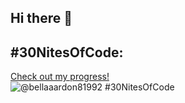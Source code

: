## Hi there 👋
## #30NitesOfCode:
  [Check out my progress!](https://www.codedex.io/@bellaaardon81992/30-nites-of-code)  
  ![@bellaaardon81992 #30NitesOfCode](https://www.codedex.io/api/petStatus?user=bellaaardon81992)
<!--
**isabellaardon/isabellaardon** is a ✨ _special_ ✨ repository because its `README.md` (this file) appears on your GitHub profile.

Here are some ideas to get you started:

- 🔭 I’m currently working on ...
- 🌱 I’m currently learning ...
- 👯 I’m looking to collaborate on ...
- 🤔 I’m looking for help with ...
- 💬 Ask me about ...
- 📫 How to reach me: ...
- 😄 Pronouns: ...
- ⚡ Fun fact: ...
-->
